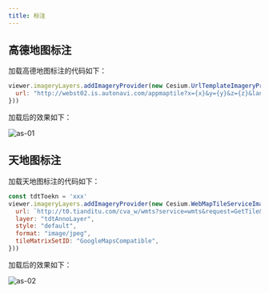 ```yaml
---
title: 标注
---
```


## 高德地图标注

加载高德地图标注的代码如下：

```javascript
viewer.imageryLayers.addImageryProvider(new Cesium.UrlTemplateImageryProvider({
  url: "http://webst02.is.autonavi.com/appmaptile?x={x}&y={y}&z={z}&lang=zh_cn&size=1&scale=1&style=8",
}))
```

加载后的效果如下：

![as-01](/cesium-docs/assets/img/guide/as-01.png)

## 天地图标注

加载天地图标注的代码如下：

```javascript
const tdtToekn = 'xxx'
viewer.imageryLayers.addImageryProvider(new Cesium.WebMapTileServiceImageryProvider({
  url: `http://t0.tianditu.com/cva_w/wmts?service=wmts&request=GetTile&version=1.0.0&LAYER=cva&tileMatrixSet=w&TileMatrix={TileMatrix}&TileRow={TileRow}&TileCol={TileCol}&style=default&format=tiles&tk=${tdtToekn}`,
  layer: "tdtAnnoLayer",
  style: "default",
  format: "image/jpeg",
  tileMatrixSetID: "GoogleMapsCompatible",
}))
```

加载后的效果如下：

![as-02](/cesium-docs/assets/img/guide/as-02.png)